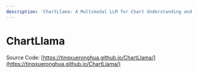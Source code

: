 ```yaml
---
description: 'ChartLlama: A Multimodal LLM for Chart Understanding and Generation'
---
```


# ChartLlama

Source Code: [https://tingxueronghua.github.io/ChartLlama/](https://tingxueronghua.github.io/ChartLlama/)
